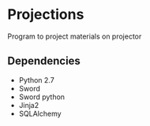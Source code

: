 # Projections
Program to project materials on projector

## Dependencies

* Python 2.7
* Sword
* Sword python
* Jinja2
* SQLAlchemy
